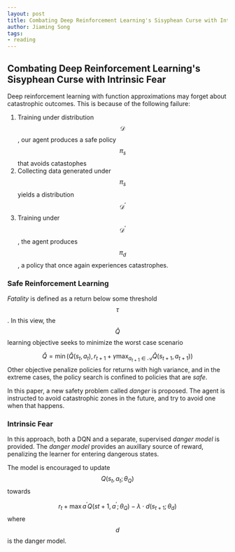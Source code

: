 ```yaml
---
layout: post
title: Combating Deep Reinforcement Learning's Sisyphean Curse with Intrinsic Fear
author: Jiaming Song
tags:
- reading
---
```


## Combating Deep Reinforcement Learning's Sisyphean Curse with Intrinsic Fear

Deep reinforcement learning with function approximations may forget about catastrophic outcomes. This is because of the following failure:

1. Training under distribution $$\mathcal{D}$$, our agent produces a safe policy $$\pi_s$$ that avoids catastophes
2. Collecting data generated under $$\pi_s$$ yields a distribution $$\mathcal{D}^\prime$$
3. Training under $$\mathcal{D}^\prime$$, the agent produces $$\pi_d$$, a policy that once again experiences catastrophes.



### Safe Reinforcement Learning

*Fatality* is defined as a return below some threshold $$\tau$$. In this view, the $$\hat{Q}$$ learning objective seeks to minimize the worst case scenario


$$
\hat{Q} = \min (\hat{Q}(s_t, a_t), r_{t+1} + \gamma \max_{a_{t+1} \in \mathcal{A}} \hat{Q}(s_{t+1}, a_{t+1}))
$$
Other objective penalize policies for returns with high variance, and in the extreme cases, the policy search is confined to policies that are *safe*.

In this paper, a new safety problem called *danger* is proposed. The agent is instructed to avoid catastrophic zones in the future, and try to avoid one when that happens.



### Intrinsic Fear

In this approach, both a DQN and a separate, supervised *danger model* is provided. The *danger model* provides an auxillary source of reward, penalizing the learner for entering dangerous states.

The model is encouraged to update $$Q(s_t, a_t; \theta_Q)$$ towards 


$$
r_t + \max{a^\prime} Q(s{t+1}, a^\prime; \theta_Q) - \lambda \cdot d(s_{t+1}; \theta_d)
$$
where $$d$$ is the danger model.